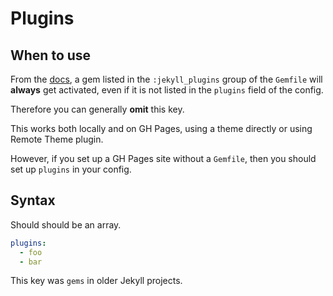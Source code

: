 
# Plugins

## When to use

From the [docs](https://jekyllrb.com/docs/plugins/installation/), a gem listed in the `:jekyll_plugins` group of the `Gemfile` will **always** get activated, even if it is not listed in the `plugins` field of the config.

Therefore you can generally **omit** this key.

This works both locally and on GH Pages, using a theme directly or using Remote Theme plugin.

However, if you set up a GH Pages site without a `Gemfile`, then you should set up `plugins` in your config.

## Syntax

Should should be an array.

```yaml
plugins:
  - foo
  - bar
```

This key was `gems` in older Jekyll projects.

